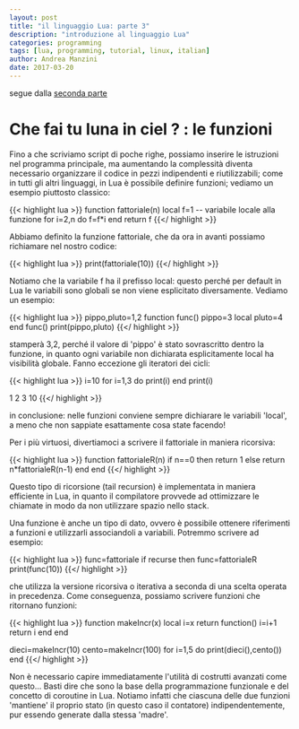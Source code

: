 ```yaml
---
layout: post
title: "il linguaggio Lua: parte 3"
description: "introduzione al linguaggio Lua"
categories: programming
tags: [lua, programming, tutorial, linux, italian]
author: Andrea Manzini
date: 2017-03-20
---
```



segue dalla [seconda parte](http://ilmanzo.github.io/programming/2016/05/24/il-linguaggio-lua-02)

# Che fai tu luna in ciel ? : le funzioni


Fino a che scriviamo script di poche righe, possiamo inserire le istruzioni nel programma principale, ma aumentando la complessità diventa necessario organizzare il codice in pezzi indipendenti e riutilizzabili; come in tutti gli altri linguaggi, in Lua è possibile definire funzioni; vediamo un esempio piuttosto classico:


{{< highlight lua >}}
function fattoriale(n)
  local f=1   -- variabile locale alla funzione
  for i=2,n do
    f=f*i
  end
return f
{{</ highlight >}}


Abbiamo definito la funzione fattoriale, che da ora in avanti possiamo richiamare nel nostro codice:

{{< highlight lua >}}
print(fattoriale(10))
{{</ highlight >}}


Notiamo che la variabile f ha il prefisso local: questo perché per default in Lua le variabili sono globali se non viene esplicitato diversamente. Vediamo un esempio:

{{< highlight lua >}}
pippo,pluto=1,2
function func()
  pippo=3
  local pluto=4
end
func()
print(pippo,pluto)
{{</ highlight >}}


stamperà 3,2, perché il valore di 'pippo' è stato sovrascritto dentro la funzione, in quanto ogni variabile non dichiarata esplicitamente local ha visibilità globale. Fanno eccezione gli iteratori dei cicli:

{{< highlight lua >}}
i=10
for i=1,3 do
    print(i)
end
print(i)

1
2
3
10
{{</ highlight >}}


in conclusione: nelle funzioni conviene sempre dichiarare le variabili 'local', a meno che non sappiate esattamente cosa state facendo!

Per i più virtuosi, divertiamoci a scrivere il fattoriale in maniera ricorsiva:

{{< highlight lua >}}
function fattorialeR(n)
  if n==0 then return 1
  else return n*fattorialeR(n-1)
 end
end 
{{</ highlight >}}

Questo tipo di ricorsione (tail recursion) è implementata in maniera efficiente in Lua, in quanto il compilatore provvede ad ottimizzare le chiamate in modo da non utilizzare spazio nello stack.

Una funzione è anche un tipo di dato, ovvero è possibile ottenere riferimenti a funzioni e utilizzarli associandoli a variabili. Potremmo scrivere ad esempio:

{{< highlight lua >}}
func=fattoriale
if recurse then func=fattorialeR
print(func(10))
{{</ highlight >}}

che utilizza la versione ricorsiva o iterativa a seconda di una scelta operata in precedenza. Come conseguenza, possiamo scrivere funzioni che ritornano funzioni:

{{< highlight lua >}}
function makeIncr(x)
  local i=x
  return function()
      i=i+1
      return i
  end
end

dieci=makeIncr(10)
cento=makeIncr(100)
for i=1,5 do
    print(dieci(),cento())
end
{{</ highlight >}}

Non è necessario capire immediatamente l'utilità di costrutti avanzati come questo... Basti dire che sono la base della programmazione funzionale e del concetto di coroutine in Lua. Notiamo infatti che ciascuna delle due funzioni 'mantiene' il proprio stato (in questo caso il contatore) indipendentemente, pur essendo generate dalla stessa 'madre'.

